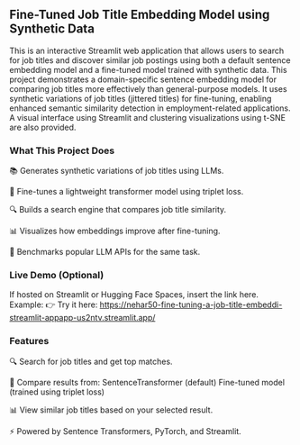 ## Fine-Tuned Job Title Embedding Model using Synthetic Data

This is an interactive Streamlit web application that allows users to search for job titles and discover similar job postings using both a default sentence embedding model and a fine-tuned model trained with synthetic data. This project demonstrates a domain-specific sentence embedding model for comparing job titles more effectively than general-purpose models. It uses synthetic variations of job titles (jittered titles) for fine-tuning, enabling enhanced semantic similarity detection in employment-related applications. A visual interface using Streamlit and clustering visualizations using t-SNE are also provided.


### What This Project Does
  📚 Generates synthetic variations of job titles using LLMs.
  
  🎯 Fine-tunes a lightweight transformer model using triplet loss.
  
  🔍 Builds a search engine that compares job title similarity.
  
  📊 Visualizes how embeddings improve after fine-tuning.
  
  🧠 Benchmarks popular LLM APIs for the same task.


### Live Demo (Optional)
If hosted on Streamlit or Hugging Face Spaces, insert the link here.
Example: 👉 Try it here: https://nehar50-fine-tuning-a-job-title-embeddi-streamlit-appapp-us2ntv.streamlit.app/


### Features


  🔍 Search for job titles and get top matches.

  🤖 Compare results from:
      SentenceTransformer (default)
      Fine-tuned model (trained using triplet loss)

  📊 View similar job titles based on your selected result.

  ⚡ Powered by Sentence Transformers, PyTorch, and Streamlit.
